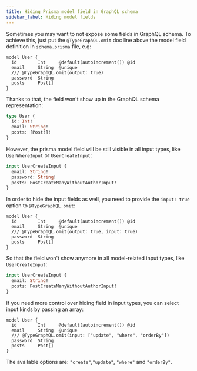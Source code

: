 ```yaml
---
title: Hiding Prisma model field in GraphQL schema
sidebar_label: Hiding model fields
---
```


Sometimes you may want to not expose some fields in GraphQL schema.
To achieve this, just put the `@TypeGraphQL.omit` doc line above the model field definition in `schema.prisma` file, e.g:

```prisma {4}
model User {
  id        Int     @default(autoincrement()) @id
  email     String  @unique
  /// @TypeGraphQL.omit(output: true)
  password  String
  posts     Post[]
}
```

Thanks to that, the field won't show up in the GraphQL schema representation:

```graphql
type User {
  id: Int!
  email: String!
  posts: [Post!]!
}
```

However, the prisma model field will be still visible in all input types, like `UserWhereInput` or `UserCreateInput`:

```graphql {3}
input UserCreateInput {
  email: String!
  password: String!
  posts: PostCreateManyWithoutAuthorInput!
}
```

In order to hide the input fields as well, you need to provide the `input: true` option to `@TypeGraphQL.omit`:

```prisma {4}
model User {
  id        Int     @default(autoincrement()) @id
  email     String  @unique
  /// @TypeGraphQL.omit(output: true, input: true)
  password  String
  posts     Post[]
}
```

So that the field won't show anymore in all model-related input types, like `UserCreateInput`:

```graphql
input UserCreateInput {
  email: String!
  posts: PostCreateManyWithoutAuthorInput!
}
```

If you need more control over hiding field in input types, you can select input kinds by passing an array:

```prisma {4}
model User {
  id        Int     @default(autoincrement()) @id
  email     String  @unique
  /// @TypeGraphQL.omit(input: ["update", "where", "orderBy"])
  password  String
  posts     Post[]
}
```

The available options are: `"create"`,`"update"`, `"where"` and `"orderBy"`.
